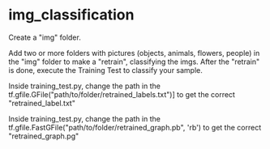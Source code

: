 # img_classification

Create a "img" folder.

Add two or more folders with pictures (objects, animals, flowers, people) in the "img" folder to make a "retrain", classifying the imgs. After the "retrain" is done, execute the Training Test to classify your sample.

Inside training_test.py, change the path in the tf.gfile.GFile("path/to/folder/retrained_labels.txt")] to get the correct "retrained_label.txt"

Inside training_test.py, change the path in the tf.gfile.FastGFile("path/to/folder/retrained_graph.pb", 'rb') to get the correct "retrained_graph.pg"

